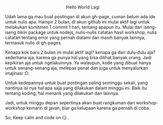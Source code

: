 <p style="text-align:center;">Hello World Lagi</p>

Udah lama ga mau buat postingan di akun gh-page, cuman belum ada ide untuk nulis apa.
Hampir 2 bulan, di akun github ini mulai aktif lagi untuk melakukan komitmen 1 commit 1 hari, tentang apapun itu. Mulai dari iseng-iseng bikin package untuk nodejs, nulis-nulis catatan hasil workshop, nulis catatan tentang error yang pernah dialami dan masih banyak lainnya, termasuk nulis di gh-pages.

Kenapa kok baru 2 bulan ini mulai aktif lagi? kenapa ga dari dulu-dulu aja? sederhana aja, karena ga punya hal yang bisa dilihat banyak orang. Jadi kepikiran aja untuk ngelakuinnya. Ya walaupun, kode yang dibuat hanya untuk senang-senang aja, melepas penat dan juga untuk menyalurkan imajinasi :D.

Untuk kedepannya untuk buat postingan paling seminggu sekali, yang nantinya isi nya hal apa saja yang dilakukan dalam minggu ini. Baik itu tentang koding, hal menarik yang dilakukan dan lainnya.

Jadi, untuk minggu depan sepertinya akan buat rangkuman dari workshop-workshop kemarin di javan, biar ga kelupaan karena ga pernah di coba.

So, Keep calm and code on :smirk: .
